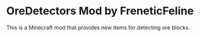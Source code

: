 # OreDetectors Mod by FreneticFeline

This is a Minecraft mod that provides new items for detecting ore blocks.
